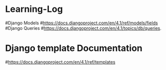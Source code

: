 # Learning-Log
#Django Models
#https://docs.djangoproject.com/en/4.1/ref/models/fields
#Django Queries
#https://docs.djangoproject.com/en/4.1/topics/db/queries. 

# Django template Documentation
#https://docs.djangoproject.com/en/4.1/ref/templates